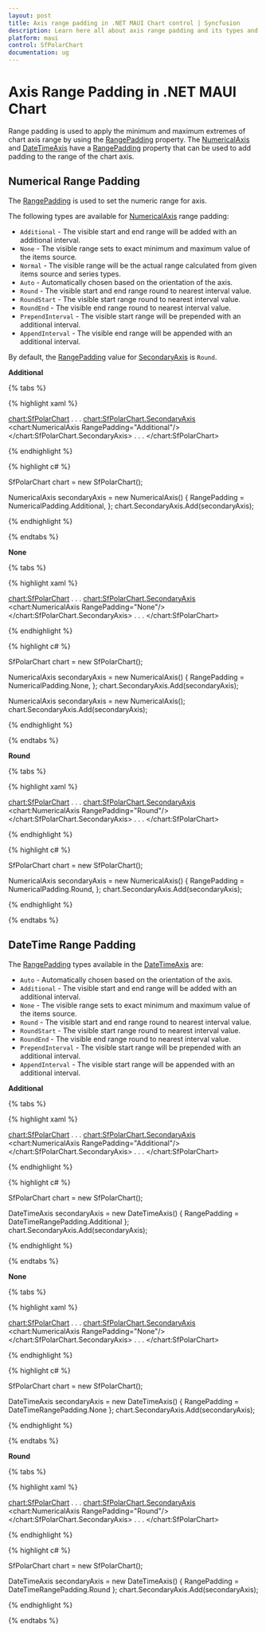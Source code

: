 ```yaml
---
layout: post
title: Axis range padding in .NET MAUI Chart control | Syncfusion
description: Learn here all about axis range padding and its types and features in the Syncfusion .NET MAUI Chart (SfPolarChart) control.
platform: maui
control: SfPolarChart
documentation: ug
---
```


# Axis Range Padding in .NET MAUI Chart

Range padding is used to apply the minimum and maximum extremes of chart axis range by using the [RangePadding]() property. The [NumericalAxis]() and [DateTimeAxis]() have a [RangePadding]() property that can be used to add padding to the range of the chart axis.

## Numerical Range Padding

The [RangePadding]() is used to set the numeric range for axis.

The following types are available for [NumericalAxis]() range padding:

* `Additional` - The visible start and end range will be added with an additional interval. 
* `None` - The visible range sets to exact minimum and maximum value of the items source.
* `Normal` - The visible range will be the actual range calculated from given items source and series types.
* `Auto` - Automatically chosen based on the orientation of the axis.
* `Round` - The visible start and end range round to nearest interval value.
* `RoundStart` - The visible start range round to nearest interval value.
* `RoundEnd` - The visible end range round to nearest interval value. 
* `PrependInterval` - The visible start range will be prepended with an additional interval.
* `AppendInterval` - The visible end range will be appended with an additional interval.

By default, the [RangePadding]() value for [SecondaryAxis]() is `Round`.

**Additional**

{% tabs %}

{% highlight xaml %}

<chart:SfPolarChart>
. . .
    <chart:SfPolarChart.SecondaryAxis>
        <chart:NumericalAxis RangePadding="Additional"/>
    </chart:SfPolarChart.SecondaryAxis>
. . .
</chart:SfPolarChart>

{% endhighlight %}

{% highlight c# %}

SfPolarChart chart = new SfPolarChart();

NumericalAxis secondaryAxis = new NumericalAxis()
{
    RangePadding = NumericalPadding.Additional,
};
chart.SecondaryAxis.Add(secondaryAxis);

{% endhighlight %}

{% endtabs %}

**None**

{% tabs %}

{% highlight xaml %}

<chart:SfPolarChart>
. . .
    <chart:SfPolarChart.SecondaryAxis>
        <chart:NumericalAxis RangePadding="None"/>
    </chart:SfPolarChart.SecondaryAxis>
. . .
</chart:SfPolarChart>

{% endhighlight %}

{% highlight c# %}

SfPolarChart chart = new SfPolarChart();

NumericalAxis secondaryAxis = new NumericalAxis()
{
    RangePadding = NumericalPadding.None,
};
chart.SecondaryAxis.Add(secondaryAxis);

NumericalAxis secondaryAxis = new NumericalAxis();
chart.SecondaryAxis.Add(secondaryAxis);

{% endhighlight %}

{% endtabs %}

**Round**

{% tabs %}

{% highlight xaml %}

<chart:SfPolarChart>
. . .
    <chart:SfPolarChart.SecondaryAxis>
        <chart:NumericalAxis RangePadding="Round"/>
    </chart:SfPolarChart.SecondaryAxis>
. . .
</chart:SfPolarChart>

{% endhighlight %}

{% highlight c# %}

SfPolarChart chart = new SfPolarChart();

NumericalAxis secondaryAxis = new NumericalAxis()
{
    RangePadding = NumericalPadding.Round,
};
chart.SecondaryAxis.Add(secondaryAxis);

{% endhighlight %}

{% endtabs %}

## DateTime Range Padding

The [RangePadding]() types available in the [DateTimeAxis]() are: 

* `Auto` - Automatically chosen based on the orientation of the axis.
* `Additional` - The visible start and end range will be added with an additional interval.
* `None` - The visible range sets to exact minimum and maximum value of the items source.
* `Round` - The visible start and end range round to nearest interval value.
* `RoundStart` - The visible start range round to nearest interval value.
* `RoundEnd` - The visible end range round to nearest interval value.
* `PrependInterval` - The visible start range will be prepended with an additional interval.
* `AppendInterval` - The visible start range will be appended with an additional interval.

**Additional**

{% tabs %}

{% highlight xaml %}

<chart:SfPolarChart>
. . .
    <chart:SfPolarChart.SecondaryAxis>
        <chart:NumericalAxis RangePadding="Additional"/>
    </chart:SfPolarChart.SecondaryAxis>
. . .
</chart:SfPolarChart>

{% endhighlight %}

{% highlight c# %}

SfPolarChart chart = new SfPolarChart();

DateTimeAxis secondaryAxis = new DateTimeAxis()
{
    RangePadding = DateTimeRangePadding.Additional
};
chart.SecondaryAxis.Add(secondaryAxis);

{% endhighlight %}

{% endtabs %}

**None**

{% tabs %}

{% highlight xaml %}

<chart:SfPolarChart>
. . .
    <chart:SfPolarChart.SecondaryAxis>
        <chart:NumericalAxis RangePadding="None"/>
    </chart:SfPolarChart.SecondaryAxis>
. . .
</chart:SfPolarChart>

{% endhighlight %}

{% highlight c# %}

SfPolarChart chart = new SfPolarChart();

DateTimeAxis secondaryAxis = new DateTimeAxis()
{
    RangePadding = DateTimeRangePadding.None
};
chart.SecondaryAxis.Add(secondaryAxis);

{% endhighlight %}

{% endtabs %}

**Round**

{% tabs %}

{% highlight xaml %}

<chart:SfPolarChart>
. . .
    <chart:SfPolarChart.SecondaryAxis>
        <chart:NumericalAxis RangePadding="Round"/>
    </chart:SfPolarChart.SecondaryAxis>
. . .
</chart:SfPolarChart>

{% endhighlight %}

{% highlight c# %}

SfPolarChart chart = new SfPolarChart();

DateTimeAxis secondaryAxis = new DateTimeAxis()
{
    RangePadding = DateTimeRangePadding.Round
};
chart.SecondaryAxis.Add(secondaryAxis);

{% endhighlight %}

{% endtabs %}